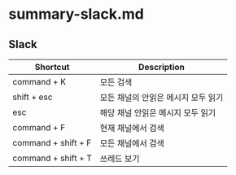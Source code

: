 # summary-slack.md

## Slack

| Shortcut            | Description          |
|---------------------|----------------------|
| command + K         | 모든 검색                |
| shift + esc         | 모든 채널의 안읽은 메시지 모두 읽기 |
| esc                 | 해당 채널 안읽은 메시지 모두 읽기  |
| command + F         | 현재 채널에서 검색           |
| command + shift + F | 모든 채널에서 검색           |
| command + shift + T | 쓰레드 보기               |
